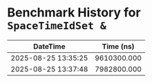 # Benchmark History for `SpaceTimeIdSet &`

| DateTime | Time (ns) |
|----------|----------|
| 2025-08-25 13:35:25 | 9610300.000 |
| 2025-08-25 13:37:48 | 7982800.000 |
